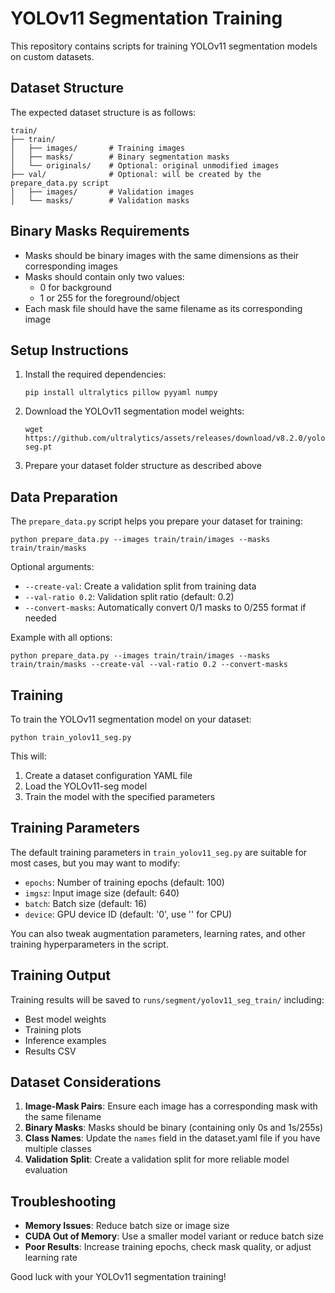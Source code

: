 # YOLOv11 Segmentation Training

This repository contains scripts for training YOLOv11 segmentation models on custom datasets.

## Dataset Structure

The expected dataset structure is as follows:

```
train/
├── train/
│   ├── images/       # Training images
│   ├── masks/        # Binary segmentation masks
│   └── originals/    # Optional: original unmodified images
├── val/              # Optional: will be created by the prepare_data.py script
│   ├── images/       # Validation images
│   └── masks/        # Validation masks
```

## Binary Masks Requirements

- Masks should be binary images with the same dimensions as their corresponding images
- Masks should contain only two values:
  - 0 for background
  - 1 or 255 for the foreground/object
- Each mask file should have the same filename as its corresponding image

## Setup Instructions

1. Install the required dependencies:
   ```
   pip install ultralytics pillow pyyaml numpy
   ```

2. Download the YOLOv11 segmentation model weights:
   ```
   wget https://github.com/ultralytics/assets/releases/download/v8.2.0/yolo11n-seg.pt
   ```

3. Prepare your dataset folder structure as described above

## Data Preparation

The `prepare_data.py` script helps you prepare your dataset for training:

```
python prepare_data.py --images train/train/images --masks train/train/masks
```

Optional arguments:
- `--create-val`: Create a validation split from training data
- `--val-ratio 0.2`: Validation split ratio (default: 0.2)
- `--convert-masks`: Automatically convert 0/1 masks to 0/255 format if needed

Example with all options:
```
python prepare_data.py --images train/train/images --masks train/train/masks --create-val --val-ratio 0.2 --convert-masks
```

## Training

To train the YOLOv11 segmentation model on your dataset:

```
python train_yolov11_seg.py
```

This will:
1. Create a dataset configuration YAML file
2. Load the YOLOv11-seg model
3. Train the model with the specified parameters

## Training Parameters

The default training parameters in `train_yolov11_seg.py` are suitable for most cases, but you may want to modify:

- `epochs`: Number of training epochs (default: 100)
- `imgsz`: Input image size (default: 640)
- `batch`: Batch size (default: 16)
- `device`: GPU device ID (default: '0', use '' for CPU)

You can also tweak augmentation parameters, learning rates, and other training hyperparameters in the script.

## Training Output

Training results will be saved to `runs/segment/yolov11_seg_train/` including:
- Best model weights
- Training plots
- Inference examples
- Results CSV

## Dataset Considerations

1. **Image-Mask Pairs**: Ensure each image has a corresponding mask with the same filename
2. **Binary Masks**: Masks should be binary (containing only 0s and 1s/255s)
3. **Class Names**: Update the `names` field in the dataset.yaml file if you have multiple classes
4. **Validation Split**: Create a validation split for more reliable model evaluation

## Troubleshooting

- **Memory Issues**: Reduce batch size or image size
- **CUDA Out of Memory**: Use a smaller model variant or reduce batch size
- **Poor Results**: Increase training epochs, check mask quality, or adjust learning rate

Good luck with your YOLOv11 segmentation training! 
